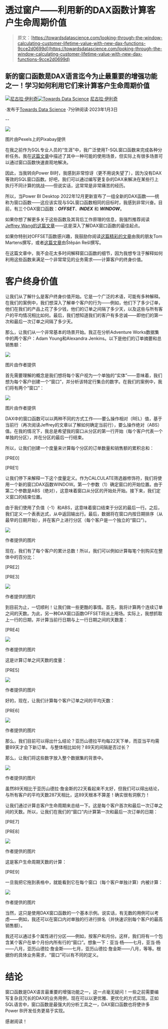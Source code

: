 # 透过窗户——利用新的DAX函数计算客户生命周期价值

> 原文：[https://towardsdatascience.com/looking-through-the-window-calculating-customer-lifetime-value-with-new-dax-functions-9cce2d0699d](https://towardsdatascience.com/looking-through-the-window-calculating-customer-lifetime-value-with-new-dax-functions-9cce2d0699d)

## 新的窗口函数是DAX语言迄今为止最重要的增强功能之一！学习如何利用它们来计算客户生命周期价值

[](https://datamozart.medium.com/?source=post_page-----9cce2d0699d--------------------------------)[![尼古拉·伊利奇](../Images/9fab894b9696c0dfd80c5173188b720b.png)](https://datamozart.medium.com/?source=post_page-----9cce2d0699d--------------------------------)[](https://towardsdatascience.com/?source=post_page-----9cce2d0699d--------------------------------)[![Towards Data Science](../Images/a6ff2676ffcc0c7aad8aaf1d79379785.png)](https://towardsdatascience.com/?source=post_page-----9cce2d0699d--------------------------------) [尼古拉·伊利奇](https://datamozart.medium.com/?source=post_page-----9cce2d0699d--------------------------------)

·发布于[Towards Data Science](https://towardsdatascience.com/?source=post_page-----9cce2d0699d--------------------------------) ·7分钟阅读·2023年1月3日

--

![](../Images/6190e47157c687068627731da77f3602.png)

图片由Pexels上的Pixabay提供

在我之前作为SQL专业人员的“生涯”中，我广泛使用T-SQL窗口函数来完成各种分析任务。我在[这篇文章](https://data-mozart.com/island-adventures-with-t-sql-window-functions/)中描述了其中一种可能的使用场景，但实际上有很多场景可以通过窗口函数快速直观地解决。

因此，当我转向Power BI时，我感到非常惊讶（更不用说失望了），因为没有DAX等效的SQL窗口函数。好吧，我们可以通过编写更复杂的DAX来解决在某些行上执行不同计算的挑战——但说实话，这常常是非常痛苦的经历。

所以，当Power BI Desktop 2022年12月更新宣布了一组全新的DAX函数——统称为窗口函数——这应该实现与SQL窗口函数相同的目标时，我感到非常兴奋。目前，有三个DAX窗口函数：***OFFSET***、***INDEX*** 和 ***WINDOW***。

如果你想了解更多关于这些函数及其背后工作原理的信息，我强烈推荐阅读[Jeffrey Wang的这篇文章](https://pbidax.wordpress.com/2022/12/15/introducing-dax-window-functions-part-1/)——这是深入了解DAX窗口函数的最佳起点。

如果你特别对OFFSET函数感兴趣，我鼓励你阅读[这篇精彩的文章](https://www.minceddata.info/2022/12/14/unlock-an-ample-new-world-by-seeing-through-a-window/)由我的朋友Tom Martens撰写，或者[这篇文章](https://www.linkedin.com/pulse/offset-its-usage-calculation-groups-%C5%A1t%C4%9Bp%C3%A1n-re%C5%A1l/)由Štěpán Rešl撰写。

在这篇文章中，我不会花太多时间解释窗口函数的细节，因为我想专注于解释如何利用这些函数来满足一个非常常见的业务需求——计算客户的终身价值。

# 客户终身价值

让我们从了解什么是客户终身价值开始。它是一个广泛的术语，可能有多种解释。在我们的案例中，我们想深入了解单个客户的行为——例如，他们下了多少订单，他们在我们的产品上花了多少钱，他们的订单之间隔了多少天，以及这些与所有客户的平均情况相比如何。最后，我们想知道我们的客户有多忠诚——即他们的第一次和最后一次订单之间隔了多少天。

那么，让我们从一个非常基本的场景开始。我正在分析Adventure Works数据集中的两个客户：Adam Young和Alexandra Jenkins。以下是他们的订单摘要和总销售额：

![](../Images/ebf024c6f0e4fc61a16def9414c437d8.png)

图片由作者提供

首先需要理解的概念是我们想将每个客户视为一个单独的“实体”——意味着，我们想为每个客户创建一个“窗口”，并分析该特定行集合的数字。在我们的案例中，我们将有两个“窗口”：

![](../Images/6673de0e94e2a712aea076f31b4dcbfd.png)

图片由作者提供

DAX中的窗口函数可以以两种不同的方式工作——要么操作相对（REL）值，基于当前行（再次阅读Jeffrey的文章以了解如何确定当前行），要么操作绝对（ABS）值。在我的情况下，我总是希望我的窗口从分区的第一行开始（每个客户代表一个单独的分区），并在分区的最后一行结束。

所以，让我们创建一个度量来计算每个分区的订单数量和销售额的累积总和：

[PRE0]

[PRE1]

让我们停下来解释一下这个度量定义。作为CALCULATE筛选器修饰符，我们将使用一个新的窗口DAX函数WINDOW。第一个参数（1）确定窗口的开始位置。由于第二个参数是ABS（绝对），这意味着窗口从分区的开始处开始。接下来，我们定义窗口的结束位置。

由于我们使用了负值（-1）和ABS，这意味着窗口结束于分区的最后一行。之后，我们定义一个表表达式，从中返回输出行。最后，数据将在窗口内按日期排序（从最早的日期开始），并在客户上进行分区（每个客户是一个独立的“窗口”）。

![](../Images/1df0f364a0adbec4c8e86b7b2546beba.png)

作者提供的图片

现在，我们有了每个客户的累计总数！所以，我们可以例如计算每笔个别购买在整体中的百分比：

[PRE2]

[PRE3]

![](../Images/4a25ae0d6db928847c497106b013ed16.png)

作者提供的图片

到目前为止，一切顺利！让我们做一些更酷的事情。首先，我将计算两个连续订单之间的天数。为此，另一种DAX窗口函数OFFSET将派上用场。实际上，我想抓取上一行的日期，并计算当前行日期与上一行日期之间的天数差：

[PRE4]

![](../Images/15c96a092407974bb49f6dbefdc9cc79.png)

作者提供的图片

这是计算订单之间天数的度量：

[PRE5]

![](../Images/592a24a8d758dc3682c66cb1bf59985b.png)

作者提供的图片

好的，现在，让我们计算每个客户订单之间的平均天数：

[PRE6]

![](../Images/351daacb32b3bf88156edd4faa5d3449.png)

作者提供的图片

那么，我们目前可以得出什么结论？亚历山德拉平均每22天下单，而亚当平均需要89天才会下新订单。与整体相比如何？89天的间隔是否过长？

那么，让我们将这些数字放入整个数据集的背景中。

![](../Images/1d44c0b1526e11d7f82c52b01252c3ea.png)

作者提供的图片

虽然89天相比于亚历山德拉·詹金斯的22天看起来不太好，但我们可以得出结论，与所有客户的平均天数287天相比，这89天根本不算差！确实很有洞察力！

让我们通过计算总客户生命周期来总结一下。这是每个客户首次和最后一次订单之间的天数。所以，让我们在我们的“窗口”内计算第一次和最后一次订单的日期：

[PRE7]

[PRE8]

![](../Images/5ba9401851bae76554eb7e7154903178.png)

作者提供的图片

这是客户生命周期天数的计算：

[PRE9]

一旦我把它拖到表格中，就能看到它在每个窗口（每个客户单独计算）内被计算：

![](../Images/fd085451b63d3f1b9ce9894a41ce9ecd.png)

作者提供的图片

当然，这只是使用DAX窗口函数的一个基本示例。说实话，有无数的用例可以考虑——例如，我还可以在窗口内对单独的行进行排名（并快速识别每个客户的最高销售额）。

我还可以通过多个属性进行分区——例如，按客户和月份。这样，我们将有一个包含某个客户在单个月份内所有行的“窗口”。想象一下：亚当·杨——七月，亚当·杨——八月，亚历山德拉·詹金斯——七月，亚历山德拉·詹金斯——八月，等等。根据你的具体业务需求，“窗口”可以有不同的定义。

# 结论

窗口函数是DAX语言最重要的增强功能之一，这一点毫无疑问！一些之前需要编写复杂且冗长的DAX的业务用例，现在可以以更优雅、更优化的方式实现。正如SQL语言中，窗口函数是最强大的分析工具之一，DAX窗口函数也将使许多Power BI开发任务更易于实现。

感谢阅读！
